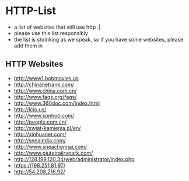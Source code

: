 # HTTP-List
- a list of websites that still use http :|
- please use this list responsibly
- the list is shrinking as we speak, so if you have some websites, please add them in

## HTTP Websites
- http://www1.bobmovies.us
- http://chinanetrank.com/
- http://www.china.com.cn/
- http://www.faqs.org/faqs/
- http://www.360doc.com/index.html
- http://icio.us/
- http://www.sonhoo.com/
- http://people.com.cn/
- http://swiat-kamienia.pl/en/
- http://xinhuanet.com/
- http://sneaindia.com/
- http://www.sneachennai.com/
- http://www.piutetrailrvpark.com/
- http://128.199.120.34/web/administrator/index.php
- https://198.251.81.97/
- http://54.208.216.92/
